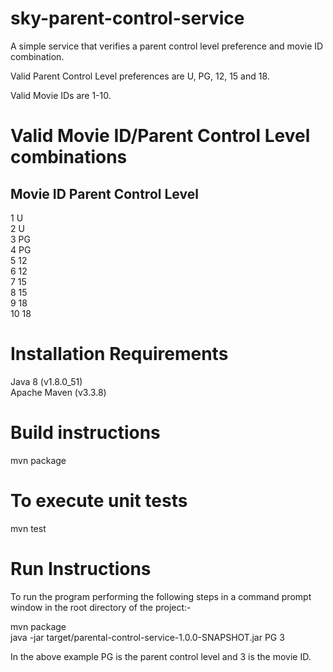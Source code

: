 # sky-parent-control-service
A simple service that verifies a parent control level preference and movie ID combination. 

Valid Parent Control Level preferences are U, PG, 12, 15 and 18.

Valid Movie IDs are 1-10.

# Valid Movie ID/Parent Control Level combinations

Movie ID  Parent Control Level  
------------------------------  
1          U  
2          U  
3          PG  
4  		     PG  
5          12  
6          12  
7          15  
8          15  
9          18  
10         18   

# Installation Requirements
Java 8 (v1.8.0_51)  
Apache Maven (v3.3.8)

# Build instructions
mvn package

# To execute unit tests
mvn test

# Run Instructions
To run the program performing the following steps in a command prompt window in the root directory of the project:-

mvn package  
java -jar target/parental-control-service-1.0.0-SNAPSHOT.jar PG 3

In the above example PG is the parent control level and 3 is the movie ID.
